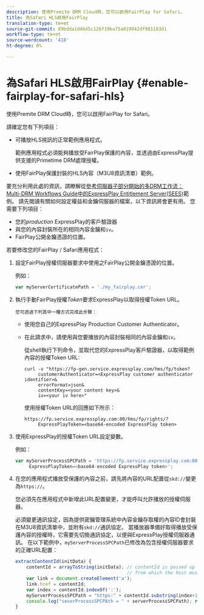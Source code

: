 ```yaml
---
description: 使用Premite DRM Cloud時，您可以啟用FairPlay for Safari。
title: 為Safari HLS啟用FairPlay
translation-type: tm+mt
source-git-commit: 89bdda1d4bd5c126f19ba75a819942df901183d1
workflow-type: tm+mt
source-wordcount: '418'
ht-degree: 0%

---
```



# 為Safari HLS啟用FairPlay {#enable-fairplay-for-safari-hls}

使用Premite DRM Cloud時，您可以啟用FairPlay for Safari。

請確定您有下列項目：

* 可播放HLS視訊的正常範例應用程式。

   範例應用程式必須能夠播放受FairPlay保護的內容，並透過由ExpressPlay提供支援的Primetime DRM處理授權。
* 使用FairPlay保護封裝的HLS內容（M3U8資訊清單）範例。

要充分利用此處的資訊，請瞭解從[參考伺服器子部分開始的多DRM工作流：Multi-DRM Workflows Guide中的ExpressPlay Entitlement Server(SEES)](https://helpx.adobe.com/content/dam/help/en/primetime/drm/drm_multi_drm_workflows.pdf)範例。 請先閱讀有關如何設定權益和金鑰伺服器的檔案，以下資訊將會更有用。
您需要下列項目：

* 您的&#x200B;*production* ExpressPlay的客戶驗證器
* 與您的內容封裝所在的相同內容金鑰和`iv`。
* FairPlay公開金鑰憑證的位置。

若要修改您的FairPlay / Safari應用程式：

1. 設定FairPlay授權伺服器要求中使用之FairPlay公開金鑰憑證的位置。

   例如：

   ```js
   var myServerCertificatePath = './my_fairplay.cer';
   ```

1. 執行手動FairPlay授權&#x200B;*Token*&#x200B;要求ExpressPlay以取得授權Token URL。

       您可透過下列其中一種方式完成此步驟：
   
   * 使用您自己的ExpressPlay Production Customer Authenticator。
   * 在此請求中，請使用與您要播放的內容封裝相同的內容金鑰和`iv`。

      從shell執行下列命令，並取代您的ExpressPlay客戶驗證器，以取得範例內容的授權Token URL:

      ```
      curl -v "https://fp-gen.service.expressplay.com/hms/fp/token? 
           customerAuthenticator=<ExpressPlay customer authenticator identifier>& 
           errorFormat=json& 
           contentKey=<your content key>& 
           iv=<your iv here>"
      ```

      使用授權Token URL的回應如下所示：

      ```
      https://fp.service.expressplay.com:80/hms/fp/rights/? 
           ExpressPlayToken=<base64-encoded ExpressPlay token>
      ```

1. 使用ExpressPlay的授權Token URL設定變數。

   例如：

   ```js
   var myServerProcessSPCPath = 'https://fp.service.expressplay.com:80/hms/fp/rights/? 
        ExpressPlayToken=<base64-encoded ExpressPlay token>';
   ```

1. 在您的應用程式播放受保護的內容之前，請先將內容的URL配置從`skd://`變更為`https://`。

   您必須先在應用程式中新增此URL配置變更，才能呼叫允許播放的授權伺服器。

   必須變更通訊協定，因為提供密鑰管理系統中內容金鑰存取權的內容ID會封裝在M3U8資訊清單中，並附有`skd://`通訊協定。 當播放器準備好取得播放受保護內容的授權時，它需要先切換通訊協定，以便與ExpressPlay授權伺服器通訊。 在以下範例中，`myServerProcessSPCPath`已修改為包含授權伺服器要求的正確URL配置：

   ```js
   extractContentId(initData) {  
       contentId = arrayToString(initData); // contentId is passed up as a URI,  
                                            // from which the host must be extracted:  
       var link = document.createElement('a');  
       link.href = contentId;  
       var index = contentId.indexOf(':');  
       myServerProcessSPCPath = "https:" + contentId.substring(index+1);  
       console.log("severProcessSPCPAth = " + serverProcessSPCPath); return link.hostname;  
   }
   ```

